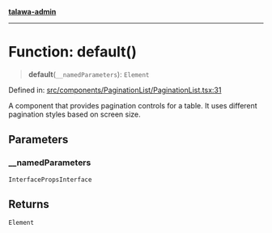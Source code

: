 [**talawa-admin**](../../../../README.md)

***

# Function: default()

> **default**(`__namedParameters`): `Element`

Defined in: [src/components/PaginationList/PaginationList.tsx:31](https://github.com/MayankJha014/talawa-admin/blob/0dd35cc200a4ed7562fa81ab87ec9b2a6facd18b/src/components/PaginationList/PaginationList.tsx#L31)

A component that provides pagination controls for a table.
It uses different pagination styles based on screen size.

## Parameters

### \_\_namedParameters

`InterfacePropsInterface`

## Returns

`Element`
